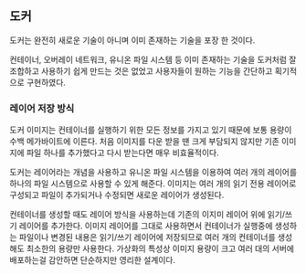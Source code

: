 ## 도커

도커는 완전히 새로운 기술이 아니며 이미 존재하는 기술을 포장 한 것이다.

컨테이너, 오버레이 네트워크, 유니온 파일 시스템 등 이미 존재하는 기술을 도커처럼 잘 조합하고 사용하기 쉽게 만드는 것은 없었고 사용자들이 원하는 기능을 간단하고 획기적으로 구현하였다.

### 레이어 저장 방식

도커 이미지는 컨테이너를 실행하기 위한 모든 정보를 가지고 있기 때문에 보통 용량이 수백 메가바이트에 이른다. 처음 이미지를 다운 받을 땐 크게 부담되지 않지만 기존 이미지에 파일 하나를 추가했다고 다시 받는다면 매우 비효율적이다.

도커는 레이어라는 개념을 사용하고 유니온 파일 시스템을 이용하여 여러 개의 레이어를 하나의 파일 시스템으로 사용할 수 있게 해준다. 이미지는 여러 개의 읽기 전용 레이어로 구성되고 파일이 추가되거나 수정되면 새로운 레이어가 생성된다. 

컨테이너를 생성할 때도 레이어 방식을 사용하는데 기존의 이지미 레이어 위에 읽기/쓰기 레이어를 추가한다. 이미지 레이어를 그대로 사용하면서 컨테이너가 실행중에 생성하는 파일이나 변경된 내용은 읽기/쓰기 레이어에 저장되므로 여러 개의 컨테이너를 생성해도 최소한의 용량만 사용한다. 가상화의 특성상 이미지 용량이 크고 여러 대의 서버에 배포하는걸 감안하면 단순하지만 영리한 설계이다.

